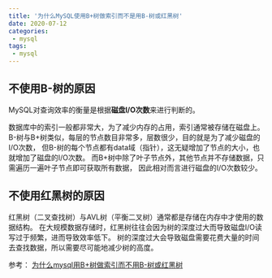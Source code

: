 ```yaml
---
title: '为什么MySQL使用B+树做索引而不是用B-树或红黑树'
date: 2020-07-12
categories:
 - mysql
tags:
 - mysql
---
```


## 不使用B-树的原因
MySQL对查询效率的衡量是根据**磁盘I/O次数**来进行判断的。

数据库中的索引一般都非常大，为了减少内存的占用，索引通常被存储在磁盘上。
B-树与B+树类似，每层的节点数目非常多，层数很少，目的就是为了减少磁盘的I/O次数，
但B-树的每个节点都有data域（指针），这无疑增加了节点的大小，也就增加了磁盘的I/O次数。
而B+树中除了叶子节点外，其他节点并不存储数据，只需遍历一遍叶子节点即可获取所有数据，
因此相对而言进行磁盘的I/O次数较少。

## 不使用红黑树的原因
红黑树（二叉查找树）与AVL树（平衡二叉树）通常都是存储在内存中才使用的数据结构。
在大规模数据存储时，红黑树往往会因为树的深度过大而导致磁盘I/O读写过于频繁，进而导致效率低下。
树的深度过大会导致磁盘需要花费大量的时间去查找数据，所以需要尽可能地减少树的高度。


参考：
[为什么mysql用B+树做索引而不用B-树或红黑树](https://blog.csdn.net/qq_35923749/article/details/88068659)